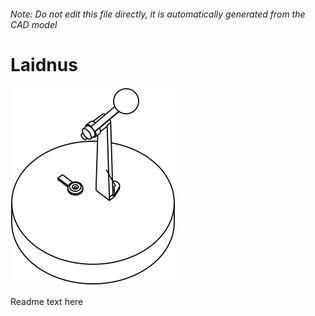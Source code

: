 ###### Note: Do not edit this file directly, it is automatically generated from the CAD model

# Laidnus

![](/project.svg)



 Readme text here



